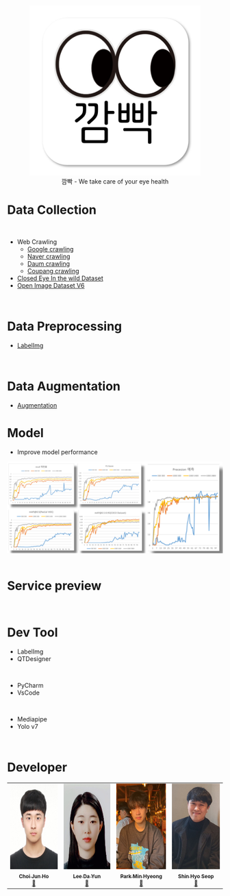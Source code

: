 
<div align="center">
  <img src="./src/icon.png" width="400">
  <br>
    깜빡 - We take care of your eye health
  <br>
</div>




# Data Collection

<br/>

+ Web Crawling
  + [Google crawling](https://github.com/DatacampusTeam14/blink_project/blob/master/crawling/%EA%B5%AC%EA%B8%80%20%ED%81%AC%EB%A1%A4%EB%A7%81%20(selenium).ipynb)
  + [Naver crawling](https://github.com/DatacampusTeam14/blink_project/blob/master/crawling/%EB%84%A4%EC%9D%B4%EB%B2%84%20%ED%81%AC%EB%A1%A4%EB%A7%81(selenium).ipynb)
  + [Daum crawling](https://github.com/DatacampusTeam14/blink_project/blob/master/crawling/%EB%8B%A4%EC%9D%8C%20%ED%81%AC%EB%A1%A4%EB%A7%81(selenium).ipynb)
  + [Coupang crawling](https://github.com/DatacampusTeam14/blink_project/blob/master/crawling/%EC%BF%A0%ED%8C%A1%20%ED%81%AC%EB%A1%A4%EB%A7%81(selenium).py)
+ [Closed Eye In the wild Dataset](http://parnec.nuaa.edu.cn/_upload/tpl/02/db/731/template731/pages/xtan/ClosedEyeDatabases.html)
+ [Open Image Dataset V6](https://storage.googleapis.com/openimages/web/visualizer/index.html?set=train&type=detection&c=%2Fm%2F0dzct)

<br/>

# Data Preprocessing

+ [LabelImg](https://github.com/heartexlabs/labelImg)


<br/>

# Data Augmentation
+ [Augmentation](https://github.com/DatacampusTeam14/blink_project/tree/master/augmentation)


# Model
+ Improve model performance

<div align="center">
  <img src="./src/model.png" width="800">
</div>

<br/>

# Service preview

<br/>


# Dev Tool

+ LabelImg
+ QTDesigner

<br/>

+ PyCharm
+ VsCode

<br/>

+ Mediapipe
+ Yolo v7

<br/>

# Developer
<div align="center">
    <table>
        <tr>
            <td align="center">
                <a href="https://github.com/junhochoi-dev">
                    <img src="./src/dev_choi.jpg" width="150px;" height="200px;" alt=""/>
                    <br />
                    <sub><b>Choi Jun Ho</b></sub>
                </a>
                <br />
                <a href="#maintenance-flaxinger" title="Maintenance">🚧</a>
            </td>
            <td align="center">
                <a href="https://github.com/dayun4444">
                    <img src="./src/dev_lee.jpg" width="150px;" height="200px;" alt=""/>
                    <br />
                    <sub><b>Lee Da Yun</b></sub>
                </a>
                <br />
                <a href="#maintenance-getCurrentThread" title="Maintenance">🚧</a>
            </td>
            <td align="center">
                <a href="https://github.com/duncan1409">
                    <img src="./src/dev_park.png" width="150px;" height="200px;" alt=""/>
                    <br />
                    <sub><b>Park Min Hyeong</b></sub>
                </a>
                <br />
                <a href="#maintenance-getCurrentThread" title="Maintenance">🚧</a>
            </td>
            <td align="center">
                <a href="https://github.com/sms291">
                    <img src="./src/dev_shin.jpg" width="150px;" height="200px;" alt=""/>
                    <br />
                    <sub><b>Shin Hyo Seop</b></sub>
                </a>
                <br />
                <a href="#maintenance-getCurrentThread" title="Maintenance">🚧</a>
            </td>
        </tr>
    </table>
</div>

<br/>
